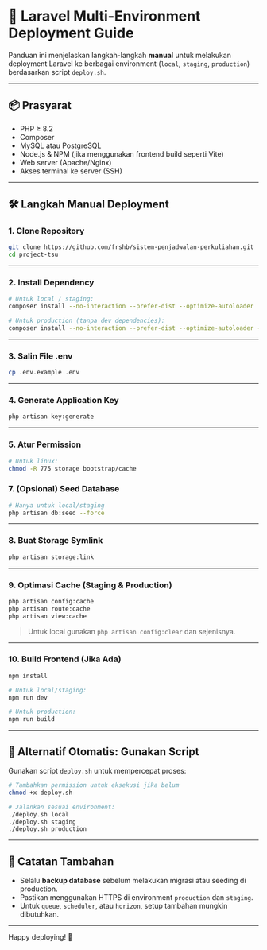 # 🚀 Laravel Multi-Environment Deployment Guide

Panduan ini menjelaskan langkah-langkah **manual** untuk melakukan deployment Laravel ke berbagai environment (`local`, `staging`, `production`) berdasarkan script `deploy.sh`.

---

## 📦 Prasyarat

- PHP ≥ 8.2
- Composer
- MySQL atau PostgreSQL
- Node.js & NPM (jika menggunakan frontend build seperti Vite)
- Web server (Apache/Nginx)
- Akses terminal ke server (SSH)

---

## 🛠️ Langkah Manual Deployment

### 1. Clone Repository

```bash
git clone https://github.com/frshb/sistem-penjadwalan-perkuliahan.git
cd project-tsu
```

---

### 2. Install Dependency

```bash
# Untuk local / staging:
composer install --no-interaction --prefer-dist --optimize-autoloader

# Untuk production (tanpa dev dependencies):
composer install --no-interaction --prefer-dist --optimize-autoloader --no-dev
```

---

### 3. Salin File .env

```bash
cp .env.example .env
```

---

### 4. Generate Application Key

```bash
php artisan key:generate
```

---

### 5. Atur Permission

```bash
# Untuk linux:
chmod -R 775 storage bootstrap/cache
```


### 7. (Opsional) Seed Database

```bash
# Hanya untuk local/staging
php artisan db:seed --force
```

---

### 8. Buat Storage Symlink

```bash
php artisan storage:link
```

---

### 9. Optimasi Cache (Staging & Production)

```bash
php artisan config:cache
php artisan route:cache
php artisan view:cache
```

> Untuk local gunakan `php artisan config:clear` dan sejenisnya.

---

### 10. Build Frontend (Jika Ada)

```bash
npm install

# Untuk local/staging:
npm run dev

# Untuk production:
npm run build
```

---

## 🔁 Alternatif Otomatis: Gunakan Script

Gunakan script `deploy.sh` untuk mempercepat proses:

```bash
# Tambahkan permission untuk eksekusi jika belum
chmod +x deploy.sh

# Jalankan sesuai environment:
./deploy.sh local
./deploy.sh staging
./deploy.sh production
```

---

## 📝 Catatan Tambahan

- Selalu **backup database** sebelum melakukan migrasi atau seeding di production.
- Pastikan menggunakan HTTPS di environment `production` dan `staging`.
- Untuk `queue`, `scheduler`, atau `horizon`, setup tambahan mungkin dibutuhkan.

---

Happy deploying! 🚀
